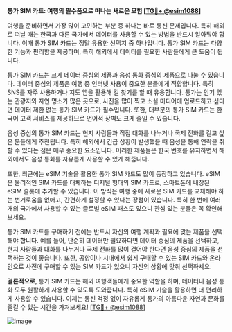 **통가 SIM 카드: 여행의 필수품으로 떠나는 새로운 모험 [[TG💪+ @esim1088](https://t.me/s/esim1088)]**

여행을 준비하면서 가장 많이 고민하는 부분 중 하나는 바로 통신 문제입니다. 특히 해외로 떠날 때는 한국과 다른 국가에서 데이터를 사용할 수 있는 방법을 반드시 알아둬야 합니다. 이때 통가 SIM 카드는 정말 유용한 선택지 중 하나입니다. 통가 SIM 카드는 다양한 기능과 편리함을 제공하며, 특히 해외에서 데이터를 필요한 사람들에게 큰 도움이 됩니다.

통가 SIM 카드는 크게 데이터 중심의 제품과 음성 통화 중심의 제품으로 나눌 수 있습니다. 데이터 중심의 제품은 여행 중 인터넷 사용이 중요한 분들에게 적합합니다. 특히 SNS를 자주 사용하거나 지도 앱을 활용해 길 찾기를 할 때 유용합니다. 통가는 인기 있는 관광지와 자연 명소가 많은 곳으로, 사진을 많이 찍고 소셜 미디어에 업로드하고 싶다면 데이터 제한 없는 통가 SIM 카드가 필수입니다. 또한, 대부분의 통가 SIM 카드는 한국어 고객 서비스를 제공하므로 언어적 장벽도 크게 줄일 수 있습니다.

음성 중심의 통가 SIM 카드는 현지 사람들과 직접 대화를 나누거나 국제 전화를 걸고 싶은 분들에게 추천됩니다. 특히 해외에서 긴급 상황이 발생했을 때 음성을 통해 연락을 취할 수 있다는 점은 매우 중요한 요소입니다. 이러한 제품들은 한국 번호를 유지하면서 해외에서도 음성 통화를 자유롭게 사용할 수 있게 해줍니다.

또한, 최근에는 eSIM 기술을 활용한 통가 SIM 카드도 많이 등장하고 있습니다. eSIM은 물리적인 SIM 카드를 대체하는 디지털 형태의 SIM 카드로, 스마트폰에 내장된 eSIM 슬롯에 추가할 수 있습니다. 이 방식은 여행 중에 새로운 SIM 카드를 교체해야 하는 번거로움을 없애고, 간편하게 설정할 수 있다는 장점이 있습니다. 특히 한 번에 여러 개의 국가에서 사용할 수 있는 글로벌 eSIM 패스도 있으니 관심 있는 분들은 꼭 확인해 보세요.

통가 SIM 카드를 구매하기 전에는 반드시 자신의 여행 계획과 필요에 맞는 제품을 선택해야 합니다. 예를 들어, 단순히 데이터만 필요하다면 데이터 중심의 제품을 선택하고, 현지 사람들과 대화를 나누거나 국제 전화를 많이 걸어야 한다면 음성 중심의 제품을 선택하는 것이 좋습니다. 또한, 공항이나 시내에서 쉽게 구매할 수 있는 SIM 카드와 온라인으로 사전에 구매할 수 있는 SIM 카드가 있으니 자신의 상황에 맞춰 선택하세요.

**결론적으로**, 통가 SIM 카드는 해외 여행객들에게 중요한 역할을 하며, 데이터나 음성 통화 모두 원활하게 사용할 수 있도록 도와줍니다. 특히 eSIM 기술을 활용하면 더 편리하게 사용할 수 있습니다. 이제는 통신 걱정 없이 자유롭게 통가의 아름다운 자연과 문화를 즐길 수 있는 시간을 가져보세요! [[TG💪+ @esim1088](https://t.me/s/esim1088)]

![Image](https://i.postimg.cc/Y0z9fWf4/image.png)